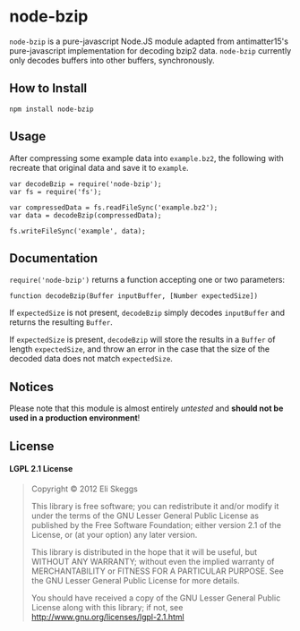 # node-bzip

`node-bzip` is a pure-javascript Node.JS module adapted from antimatter15's pure-javascript implementation for decoding bzip2 data.  `node-bzip` currently only decodes buffers into other buffers, synchronously.

## How to Install

```
npm install node-bzip
```

## Usage

After compressing some example data into `example.bz2`, the following with recreate that original data and save it to `example`.

```
var decodeBzip = require('node-bzip');
var fs = require('fs');

var compressedData = fs.readFileSync('example.bz2');
var data = decodeBzip(compressedData);

fs.writeFileSync('example', data);
```

## Documentation

`require('node-bzip')` returns a function accepting one or two parameters:

`function decodeBzip(Buffer inputBuffer, [Number expectedSize])`

If `expectedSize` is not present, `decodeBzip` simply decodes `inputBuffer` and returns the resulting `Buffer`.

If `expectedSize` is present, `decodeBzip` will store the results in a `Buffer` of length `expectedSize`, and throw an error in the case that the size of the decoded data does not match `expectedSize`.

## Notices

Please note that this module is almost entirely *untested* and **should not be used in a production environment**!

## License

#### LGPL 2.1 License

> Copyright &copy; 2012 Eli Skeggs
> 
> This library is free software; you can redistribute it and/or
> modify it under the terms of the GNU Lesser General Public
> License as published by the Free Software Foundation; either
> version 2.1 of the License, or (at your option) any later version.
> 
> This library is distributed in the hope that it will be useful,
> but WITHOUT ANY WARRANTY; without even the implied warranty of
> MERCHANTABILITY or FITNESS FOR A PARTICULAR PURPOSE.  See the GNU
> Lesser General Public License for more details.
> 
> You should have received a copy of the GNU Lesser General Public
> License along with this library; if not, see
> http://www.gnu.org/licenses/lgpl-2.1.html
